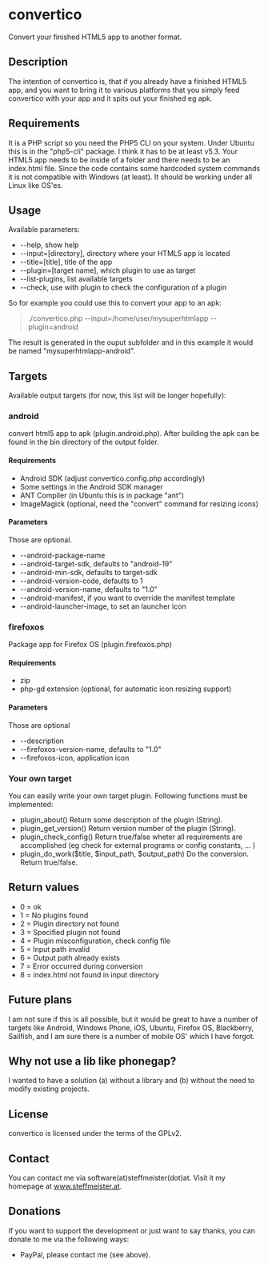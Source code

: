 convertico
==========

Convert your finished HTML5 app to another format.

Description
-----------
The intention of convertico is, that if you already have a finished HTML5 app,
and you want to bring it to various platforms that you simply feed convertico
with your app and it spits out your finished eg apk.

Requirements
------------
It is a PHP script so you need the PHP5 CLI on your system. Under Ubuntu this
is in the "php5-cli" package. I think it has to be at least v5.3.
Your HTML5 app needs to be inside of a folder and there needs to be an
index.html file.
Since the code contains some hardcoded system commands it is not compatible
with Windows (at least). It should be working under all Linux like OS'es.

Usage
-----
Available parameters:
* --help, show help
* --input=[directory], directory where your HTML5 app is located
* --title=[title], title of the app
* --plugin=[target name], which plugin to use as target
* --list-plugins, list available targets
* --check, use with plugin to check the configuration of a plugin

So for example you could use this to convert your app to an apk:
> ./convertico.php --input=/home/user/mysuperhtmlapp --plugin=android

The result is generated in the ouput subfolder and in this example it would be
named "mysuperhtmlapp-android".

Targets
-------
Available output targets (for now, this list will be longer hopefully):

### android
convert html5 app to apk (plugin.android.php). After building the apk can be
found in the bin directory of the output folder.

#### Requirements
 * Android SDK (adjust convertico.config.php accordingly)
 * Some settings in the Android SDK manager
 * ANT Compiler (in Ubuntu this is in package "ant")
 * ImageMagick (optional, need the "convert" command for resizing icons)

#### Parameters
Those are optional.
 * --android-package-name
 * --android-target-sdk, defaults to "android-19"
 * --android-min-sdk, defaults to target-sdk
 * --android-version-code, defaults to 1
 * --android-version-name, defaults to "1.0"
 * --android-manifest, if you want to override the manifest template
 * --android-launcher-image, to set an launcher icon

### firefoxos
Package app for Firefox OS (plugin.firefoxos.php)

#### Requirements
 * zip
 * php-gd extension (optional, for automatic icon resizing support)

#### Parameters
Those are optional
 * --description
 * --firefoxos-version-name, defaults to "1.0"
 * --firefoxos-icon, application icon

### Your own target
You can easily write your own target plugin. Following functions must be
implemented:
 * plugin_about()
   Return some description of the plugin (String).
 * plugin_get_version()
   Return version number of the plugin (String).
 * plugin_check_config()
   Return true/false wheter all requirements are accomplished (eg check for
   external programs or config constants, ... )
 * plugin_do_work($title, $input_path, $output_path)
   Do the conversion. Return true/false.

Return values
-------------
 * 0 = ok
 * 1 = No plugins found
 * 2 = Plugin directory not found
 * 3 = Specified plugin not found
 * 4 = Plugin misconfiguration, check config file
 * 5 = Input path invalid
 * 6 = Output path already exists
 * 7 = Error occurred during conversion
 * 8 = index.html not found in input directory


Future plans
------------
I am not sure if this is all possible, but it would be great to have a number
of targets like Android, Windows Phone, iOS, Ubuntu, Firefox OS, Blackberry,
Sailfish, and I am sure there is a number of mobile OS' which I have forgot.

Why not use a lib like phonegap?
--------------------------------
I wanted to have a solution (a) without a library and (b) without the need to
modify existing projects.

License
-------
convertico is licensed under the terms of the GPLv2.

Contact
-------
You can contact me via software(at)steffmeister(dot)at. Visit it my homepage at
www.steffmeister.at.

Donations
---------
If you want to support the development or just want to say thanks, you can
donate to me via the following ways:
 * PayPal, please contact me (see above).

